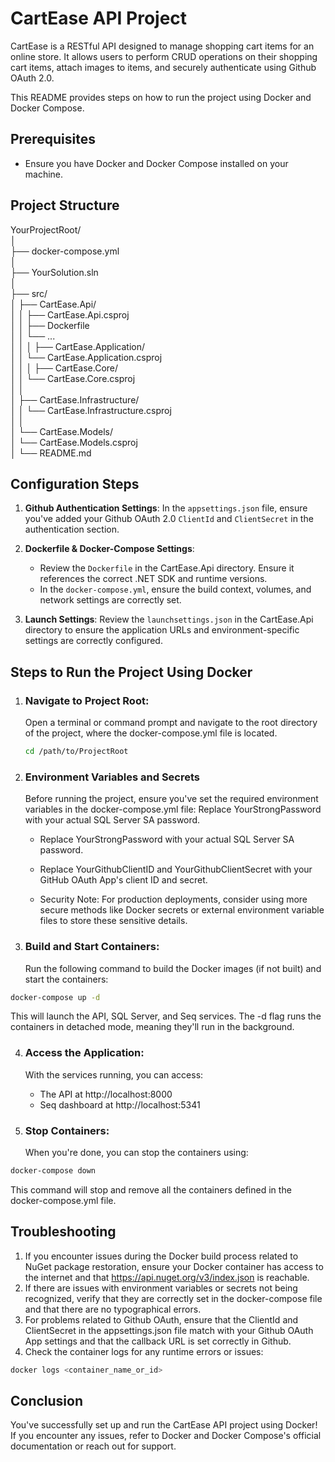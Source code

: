 # CartEase API Project
CartEase is a RESTful API designed to manage shopping cart items for an online store. It allows users to perform CRUD operations on their shopping cart items, attach images to items, and securely authenticate using Github OAuth 2.0.

This README provides steps on how to run the project using Docker and Docker Compose.

## Prerequisites
 * Ensure you have Docker and Docker Compose installed on your machine.

## Project Structure

YourProjectRoot/  
│  
├── docker-compose.yml  
│  
├── YourSolution.sln  
│  
├── src/  
│   ├── CartEase.Api/  
│   │   ├── CartEase.Api.csproj  
│   │   ├── Dockerfile  
│   │   └── ...  
│   │
│   ├── CartEase.Application/  
│   │   └── CartEase.Application.csproj  
│   │
│   ├── CartEase.Core/  
│   │   └── CartEase.Core.csproj  
│   │  
│   ├── CartEase.Infrastructure/  
│   │   └── CartEase.Infrastructure.csproj  
│   │  
│   └── CartEase.Models/  
│       └── CartEase.Models.csproj  
│
└── README.md

## Configuration Steps

1. **Github Authentication Settings**:
   In the `appsettings.json` file, ensure you've added your Github OAuth 2.0 `ClientId` and `ClientSecret` in the authentication section.

2. **Dockerfile & Docker-Compose Settings**:
   - Review the `Dockerfile` in the CartEase.Api directory. Ensure it references the correct .NET SDK and runtime versions.
   - In the `docker-compose.yml`, ensure the build context, volumes, and network settings are correctly set.

3. **Launch Settings**:
   Review the `launchsettings.json` in the CartEase.Api directory to ensure the application URLs and environment-specific settings are correctly configured.

## Steps to Run the Project Using Docker

1. ### Navigate to Project Root:
   Open a terminal or command prompt and navigate to the root directory of the project, where the docker-compose.yml file is located.
   ```bash
   cd /path/to/ProjectRoot
2. ### Environment Variables and Secrets
   Before running the project, ensure you've set the required environment variables in the docker-compose.yml file: Replace YourStrongPassword with your actual SQL Server SA password.
   * Replace YourStrongPassword with your actual SQL Server SA password.
   * Replace YourGithubClientID and YourGithubClientSecret with your GitHub OAuth App's client ID and secret.
   
   * Security Note: For production deployments, consider using more secure methods like Docker secrets or external environment variable files to store these sensitive details.

3. ### Build and Start Containers:
   Run the following command to build the Docker images (if not built) and start the containers:
```bash
docker-compose up -d
```
   This will launch the API, SQL Server, and Seq services. The -d flag runs the containers in detached mode, meaning they'll run in the background.

4. ### Access the Application:
   With the services running, you can access:
    * The API at http://localhost:8000
    * Seq dashboard at http://localhost:5341

5. ### Stop Containers:
   When you're done, you can stop the containers using:
```bash
docker-compose down
```
This command will stop and remove all the containers defined in the docker-compose.yml file.

## Troubleshooting
1. If you encounter issues during the Docker build process related to NuGet package restoration, ensure your Docker container has access to the internet and that https://api.nuget.org/v3/index.json is reachable.
2. If there are issues with environment variables or secrets not being recognized, verify that they are correctly set in the docker-compose file and that there are no typographical errors.
3. For problems related to Github OAuth, ensure that the ClientId and ClientSecret in the appsettings.json file match with your Github OAuth App settings and that the callback URL is set correctly in Github.
4. Check the container logs for any runtime errors or issues:
```bash
docker logs <container_name_or_id>
```

## Conclusion
You've successfully set up and run the CartEase API project using Docker! If you encounter any issues, refer to Docker and Docker Compose's official documentation or reach out for support.